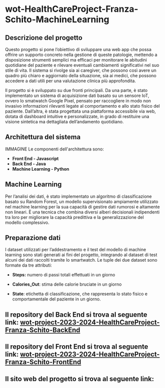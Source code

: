 # wot-HealthCareProject-Franza-Schito-MachineLearning

## Descrizione del progetto

Questo progetto si pone l’obiettivo di sviluppare una web app che possa offrire un supporto concreto nella gestione di queste patologie, mettendo a disposizione strumenti semplici ma efficaci per monitorare le abitudini quotidiane del paziente e rilevare eventuali cambiamenti significativi nel suo stile di vita. Il sistema si rivolge sia ai caregiver, che possono così avere un quadro più chiaro e aggiornato della situazione, sia ai medici, che possono accedere a dati utili per una valutazione clinica più approfondita.

Il progetto si è sviluppato su due fronti principali. Da una parte, è stato implementato un sistema di acquisizione dati basato su un sensore IoT, ovvero lo smatwatch Google Pixel, pensato per raccogliere in modo non invasivo informazioni rilevanti legate al comportamento e allo stato fisico del paziente. Dall’altra, è stata progettata una piattaforma accessibile via web, dotata di dashboard intuitive e personalizzate, in grado di restituire una visione sintetica ma dettagliata dell’andamento quotidiano.

## Architettura del sistema

IMMAGINE
Le componenti dell'architettura sono:
- **Front End - Javascript** 
- **Back End - Java** 
- **Machine Learning - Python** 
 
## Machine Learning

Per l’analisi dei dati, è stato implementato un algoritmo di classificazione basato su Random Forest, un modello supervisionato ampiamente utilizzato nel machine learning per la sua capacità di gestire dati rumorosi e altamente non lineari. È una tecnica che combina diversi alberi decisionali indipendenti tra loro per migliorare la capacità predittiva e la generalizzazione del modello complessivo.

## Preparazione dati

I dataset utilizzati per l’addestramento  e il test del modello di machine learning  sono stati generati ai fini del progetto, integrando al dataset di test alcuni dei dati raccolti  tramite lo smartwatch. Le tuple dei due dataset sono formate  da tre attributi:

- **Steps:** numero di passi totali effettuati in un giorno

- **Calories_Out**: stima delle calorie bruciate in un giorno

- **State**: etichetta di classificazione, che rappresenta lo stato fisico e comportamentale del paziente in un giorno.

## Il repository del Back End si trova al seguente link: [wot-project-2023-2024-HealthCareProject-Franza-Schito-BackEnd](https://github.com/UniSalento-IDALab-IoTCourse-2023-2024/wot-project-2023-2024-HealthCareProject-Franza-Schito-Backend.git)

## Il repository del Front End  si trova al seguente link: [wot-project-2023-2024-HealthCareProject-Franza-Schito-FrontEnd](https://github.com/UniSalento-IDALab-IoTCourse-2023-2024/wot-project-2023-2024-HealthCareProject-Franza-Schito-FrontEnd.git)

## Il sito web del progetto si trova al seguente link: []()
